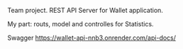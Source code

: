 Team project.
REST API Server for Wallet application.

My part: routs, model and controlles for Statistics.

Swagger
https://wallet-api-nnb3.onrender.com/api-docs/

